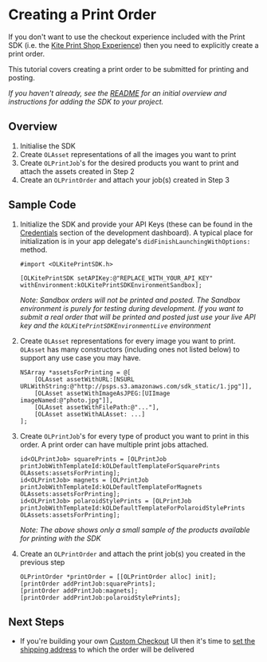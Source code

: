 Creating a Print Order
==============

If you don't want to use the checkout experience included with the Print SDK (i.e. the [Kite Print Shop Experience](print_shop.md)) then you need to explicitly create a print order.

This tutorial covers creating a print order to be submitted for printing and posting.

_If you haven't already, see the [README](../../README.md) for an initial overview and instructions for adding the SDK to your project._


Overview
--------
1. Initialise the SDK
2. Create `OLAsset` representations of all the images you want to print
3. Create `OLPrintJob`'s for the desired products you want to print and attach the assets created in Step 2
4. Create an `OLPrintOrder` and attach your job(s) created in Step 3


Sample Code
-----------

1. Initialize the SDK and provide your API Keys (these can be found in the [Credentials](https://www.kite.ly/accounts/credentials/) section of the development dashboard). A typical place for initialization is in your app delegate's `didFinishLaunchingWithOptions:` method.

    ```obj-c
    #import <OLKitePrintSDK.h>

    [OLKitePrintSDK setAPIKey:@"REPLACE_WITH_YOUR_API_KEY" withEnvironment:kOLKitePrintSDKEnvironmentSandbox];
    ```

    *Note: Sandbox orders will not be printed and posted. The Sandbox environment is purely for testing during development. If you want to submit a real order that will be printed and posted just use your live API key and the `kOLKitePrintSDKEnvironmentLive` environment*

2. Create `OLAsset` representations for every image you want to print. `OLAsset` has many constructors (including ones not listed below) to support any use case you may have.

    ```obj-c
    NSArray *assetsForPrinting = @[
        [OLAsset assetWithURL:[NSURL URLWithString:@"http://psps.s3.amazonaws.com/sdk_static/1.jpg"]],
        [OLAsset assetWithImageAsJPEG:[UIImage imageNamed:@"photo.jpg"]],
        [OLAsset assetWithFilePath:@"..."],
        [OLAsset assetWithALAsset: ...]
    ];
    ```

3. Create `OLPrintJob`'s for every type of product you want to print in this order. A print order can have multiple print jobs attached.

    ```obj-c
   id<OLPrintJob> squarePrints = [OLPrintJob printJobWithTemplateId:kOLDefaultTemplateForSquarePrints OLAssets:assetsForPrinting];
    id<OLPrintJob> magnets = [OLPrintJob printJobWithTemplateId:kOLDefaultTemplateForMagnets OLAssets:assetsForPrinting];
    id<OLPrintJob> polaroidStylePrints = [OLPrintJob printJobWithTemplateId:kOLDefaultTemplateForPolaroidStylePrints OLAssets:assetsForPrinting];
    ```

     *Note: The above shows only a small sample of the products available for printing with the SDK*
4. Create an `OLPrintOrder` and attach the print job(s) you created in the previous step

    ```obj-c
    OLPrintOrder *printOrder = [[OLPrintOrder alloc] init];
    [printOrder addPrintJob:squarePrints];
    [printOrder addPrintJob:magnets];
    [printOrder addPrintJob:polaroidStylePrints];
    ```

Next Steps
----------
- If you're building your own [Custom Checkout](../../README.md#custom-checkout) UI then it's time to [set the shipping address](shipping.md) to which the order will be delivered
